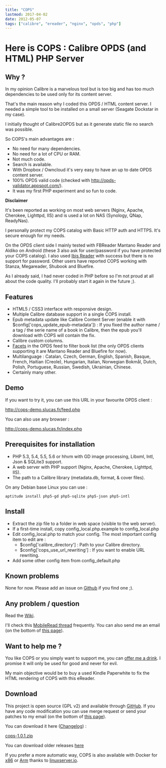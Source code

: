 ```yaml
---
title: "COPS"
lastmod: 2017-04-02
date: 2012-05-07
tags: ["calibre", "ereader", "nginx", "opds", "php"]
---
```

# Here is COPS : Calibre OPDS (and HTML) PHP Server

## Why ?
In my opinion Calibre is a marvelous tool but is too big and has too much dependencies to be used only for its content server.

That's the main reason why I coded this OPDS / HTML content server. I needed a simple tool to be installed on a small server (Seagate Dockstar in my case).

I initially thought of Calibre2OPDS but as it generate static file no search was possible.

So COPS's main advantages are :

*	No need for many dependencies.
*	No need for a lot of CPU or RAM.
*	Not much code.
*	Search is available.
*	With Dropbox / Owncloud it's very easy to have an up to date OPDS content server.
*	100% OPDS valid code (checked with http://opds-validator.appspot.com/).
*	It was my first PHP experiment and so fun to code.

**Disclaimer**

It's been reported as working on most web servers (Nginx, Apache, Cherokee, Lighttpd, IIS) and is used a lot on NAS (Synology, QNap, ReadyNas).

I personally protect my COPS catalog with Basic HTTP auth and HTTPS. It's secure enough for my needs.

On the OPDS client side I mainly tested with FBReader Mantano Reader and Aldiko on Android (these 3 also ask for user/password if you have protected your COPS catalog). I also used [Ibis Reader](http://ibisreader.com/) with success but there is no support for password.
Other users have reported COPS working with Stanza, Megareader, Shubook and Bluefire.

As I already said, I had never coded in PHP before so I'm not proud at all about the code quality. I'll probably start it again in the future ;).

## Features

*	HTML5 / CSS3 interface with responsive design.
*	Multiple Calibre database support in a single COPS install.
*	Epub metadata update like Calibre Content Server (enable it with $config['cops_update_epub-metadata']) : If you fixed the author name / a tag / the serie name of a book in Calibre, then the epub you'll download with COPS will contain the fix.
*	Calibre custom columns.
*	[Facets](http://opds-spec.org/2011/06/14/faceted-search-browsing/) in the OPDS feed to filter book list (the only OPDS clients supporting it are Mantano Reader and Bluefire for now).
*	Multilanguage : Catalan, Czech, German, English, Spanish, Basque, French, Haitian (Creole), Hungarian, Italian, Norwegian Bokmål, Dutch, Polish, Portuguese, Russian, Swedish, Ukrainian, Chinese.
*	Certainly many other.

## Demo

If you want to try it, you can use this URL in your favourite OPDS client :

http://cops-demo.slucas.fr/feed.php

You can also use any browser :

http://cops-demo.slucas.fr/index.php

## Prerequisites for installation

*	PHP 5.3, 5.4, 5.5, 5.6 or hhvm with GD image processing, Libxml, Intl, Json & SQLite3 support.
*	A web server with PHP support (Nginx, Apache, Cherokee, Lighttpd, IIS).
*	The path to a Calibre library (metadata.db, format, & cover files).

On any Debian base Linux you can use :

```
aptitude install php5-gd php5-sqlite php5-json php5-intl
```

## Install

*	Extract the zip file to a folder in web space (visible to the web server).
*	If a first-time install, copy config_local.php.example to config_local.php
*	Edit config_local.php to match your config. The most important config item to edit are :
    * $config['calibre_directory'] : Path to your Calibre directory.
    * $config['cops_use_url_rewriting'] : If you want to enable URL rewriting.
*	Add some other config item from config_default.php

## Known problems

None for now. Please add an issue on [Github](https://github.com/seblucas/cops/issues?state=open) if you find one ;).

## Any problem / question

Read the [Wiki](https://github.com/seblucas/cops/wiki).

I'll check this [MobileRead thread](http://www.mobileread.com/forums/showthread.php?p=1988610) frequently. You can also send me an email (on the bottom of [this page](/user/sebastien_lucas)).

## Want to help me ?

You like COPS or you simply want to support me, you can [offer me a drink](https://www.paypal.com/cgi-bin/webscr?cmd=_s-xclick&hosted_button_id=9CNHDRJ6GX2Z4). I promise it will only be used for good and never for evil.

My main objective would be to buy a used Kindle Paperwhite to fix the HTML rendering of COPS with this eReader.

## Download

This project is open source (GPL v2) and available through [GitHub](https://github.com/seblucas/cops). If you have any code modification you can use merge request or send your patches to my email (on the bottom of [this page](/user/sebastien_lucas)).

You can download it here ([Changelog](https://github.com/seblucas/cops/releases)) :

[cops-1.0.1.zip](https://github.com/seblucas/cops/releases/download/1.0.1/cops-1.0.1.zip)

You can download older releases [here](https://github.com/seblucas/cops/releases)

If you prefer a more automatic way, COPS is also available with Docker for [x86](https://hub.docker.com/r/linuxserver/cops/) or [Arm](https://hub.docker.com/r/lsioarmhf/cops/) thanks to [linuxserver.io](https://www.linuxserver.io/).